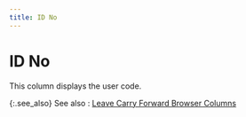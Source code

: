 ```yaml
---
title: ID No
---
```


# ID No


This column displays the user code.


{:.see_also}
See also
: [Leave Carry Forward Browser Columns]({{site.tc_baseurl}}/misc/leave_carry_forward_browser_columns.html)
